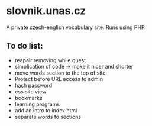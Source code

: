 # slovnik.unas.cz
A private czech-english vocabulary site. Runs using PHP.

## To do list:
- reapair removing while guest
- simplication of code -> make it nicer and shorter
- move words section to the top of site
- Protect before URL access to admin
- hash password
- css site view
- bookmarks
- learning programs
- add an intro to index.html
- separate words to sections
